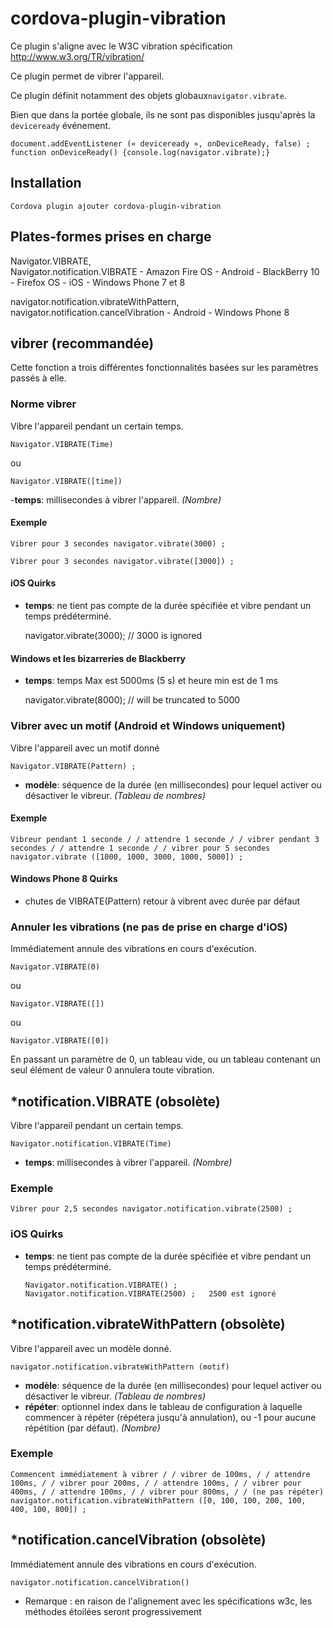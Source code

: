 <!---
    Licensed to the Apache Software Foundation (ASF) under one
    or more contributor license agreements.  See the NOTICE file
    distributed with this work for additional information
    regarding copyright ownership.  The ASF licenses this file
    to you under the Apache License, Version 2.0 (the
    "License"); you may not use this file except in compliance
    with the License.  You may obtain a copy of the License at

      http://www.apache.org/licenses/LICENSE-2.0

    Unless required by applicable law or agreed to in writing,
    software distributed under the License is distributed on an
    "AS IS" BASIS, WITHOUT WARRANTIES OR CONDITIONS OF ANY
    KIND, either express or implied.  See the License for the
    specific language governing permissions and limitations
    under the License.
-->

# cordova-plugin-vibration

Ce plugin s'aligne avec le W3C vibration spécification http://www.w3.org/TR/vibration/

Ce plugin permet de vibrer l'appareil.

Ce plugin définit notamment des objets globaux`navigator.vibrate`.

Bien que dans la portée globale, ils ne sont pas disponibles jusqu'après la `deviceready` événement.

    document.addEventListener (« deviceready », onDeviceReady, false) ;
    function onDeviceReady() {console.log(navigator.vibrate);}
    

## Installation

    Cordova plugin ajouter cordova-plugin-vibration
    

## Plates-formes prises en charge

Navigator.VIBRATE,  
Navigator.notification.VIBRATE - Amazon Fire OS - Android - BlackBerry 10 - Firefox OS - iOS - Windows Phone 7 et 8

navigator.notification.vibrateWithPattern,  
navigator.notification.cancelVibration - Android - Windows Phone 8

## vibrer (recommandée)

Cette fonction a trois différentes fonctionnalités basées sur les paramètres passés à elle.

### Norme vibrer

Vibre l'appareil pendant un certain temps.

    Navigator.VIBRATE(Time)
    

ou

    Navigator.VIBRATE([time])
    

-**temps**: millisecondes à vibrer l'appareil. *(Nombre)*

#### Exemple

    Vibrer pour 3 secondes navigator.vibrate(3000) ;
    
    Vibrer pour 3 secondes navigator.vibrate([3000]) ;
    

#### iOS Quirks

*   **temps**: ne tient pas compte de la durée spécifiée et vibre pendant un temps prédéterminé.
    
    navigator.vibrate(3000); // 3000 is ignored

#### Windows et les bizarreries de Blackberry

*   **temps**: temps Max est 5000ms (5 s) et heure min est de 1 ms
    
    navigator.vibrate(8000); // will be truncated to 5000

### Vibrer avec un motif (Android et Windows uniquement)

Vibre l'appareil avec un motif donné

    Navigator.VIBRATE(Pattern) ;   
    

*   **modèle**: séquence de la durée (en millisecondes) pour lequel activer ou désactiver le vibreur. *(Tableau de nombres)*

#### Exemple

    Vibreur pendant 1 seconde / / attendre 1 seconde / / vibrer pendant 3 secondes / / attendre 1 seconde / / vibrer pour 5 secondes navigator.vibrate ([1000, 1000, 3000, 1000, 5000]) ;
    

#### Windows Phone 8 Quirks

*   chutes de VIBRATE(Pattern) retour à vibrent avec durée par défaut

### Annuler les vibrations (ne pas de prise en charge d'iOS)

Immédiatement annule des vibrations en cours d'exécution.

    Navigator.VIBRATE(0)
    

ou

    Navigator.VIBRATE([])
    

ou

    Navigator.VIBRATE([0])
    

En passant un paramètre de 0, un tableau vide, ou un tableau contenant un seul élément de valeur 0 annulera toute vibration.

## *notification.VIBRATE (obsolète)

Vibre l'appareil pendant un certain temps.

    Navigator.notification.VIBRATE(Time)
    

*   **temps**: millisecondes à vibrer l'appareil. *(Nombre)*

### Exemple

    Vibrer pour 2,5 secondes navigator.notification.vibrate(2500) ;
    

### iOS Quirks

*   **temps**: ne tient pas compte de la durée spécifiée et vibre pendant un temps prédéterminé.
    
        Navigator.notification.VIBRATE() ;
        Navigator.notification.VIBRATE(2500) ;   2500 est ignoré
        

## *notification.vibrateWithPattern (obsolète)

Vibre l'appareil avec un modèle donné.

    navigator.notification.vibrateWithPattern (motif)
    

*   **modèle**: séquence de la durée (en millisecondes) pour lequel activer ou désactiver le vibreur. *(Tableau de nombres)*
*   **répéter**: optionnel index dans le tableau de configuration à laquelle commencer à répéter (répétera jusqu'à annulation), ou -1 pour aucune répétition (par défaut). *(Nombre)*

### Exemple

    Commencent immédiatement à vibrer / / vibrer de 100ms, / / attendre 100ms, / / vibrer pour 200ms, / / attendre 100ms, / / vibrer pour 400ms, / / attendre 100ms, / / vibrer pour 800ms, / / (ne pas répéter) navigator.notification.vibrateWithPattern ([0, 100, 100, 200, 100, 400, 100, 800]) ;
    

## *notification.cancelVibration (obsolète)

Immédiatement annule des vibrations en cours d'exécution.

    navigator.notification.cancelVibration()
    

* Remarque : en raison de l'alignement avec les spécifications w3c, les méthodes étoilées seront progressivement
